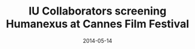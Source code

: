 ---
date: 2014-05-14
title: IU Collaborators screening Humanexus at Cannes Film Festival
source: IU Bloomington Newsroom
sourceUrl: https://news.iu.edu/releases/iu/2014/09/places-and-spaces.html
pdfLink: 20140514-iu-news-room.pdf
---